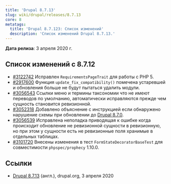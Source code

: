 ```yaml
---
title: 'Drupal 8.7.13'
slug: wiki/drupal/releases/8.7.13
core: 8
metatags:
  title: 'Drupal 8.7.123: Список изменений'
  description: 'Список изменений Drupal 8.7.13.'
---
```


**Дата релиза**: 3 апреля 2020 г.

## Список изменений с 8.7.12

- [#3122742](https://www.drupal.org/node/3122742) Исправлен `RequirementsPageTrait` для работы с PHP 5.
- [#2917600](https://www.drupal.org/node/2917600) Функция `update_fix_compatibility()` помечена устаревшей и обновления больше не будут пытаться удалить модули.
- [#3056543](https://www.drupal.org/node/3056543) Ссылки меню и термины таксономии что не имеют переводов по умолчанию, автоматически исправляются прежде чем сущность становится ревизионной.
- [#3052318](https://www.drupal.org/node/3052318) Добавлено объяснение с инструкцией если обнаружено нарушение схемы при обновлении до [Drupal 8.7.0](../8.7.0/index.md).
- [#3056539](https://www.drupal.org/node/3056539) Исправлена неполадка приводящая к ошибке когда происходит обновление не ревизионной сущности в ревизионную, но при этом у сущности есть не ревизионные поля хранимые в отдельных таблицах.
- [#3101720](https://www.drupal.org/node/3101720) Внесены изменения в тест `FormStateDecoratorBaseTest` для совместимости `phpspec/prophecy` 1.10.0.

## Ссылки

- [Drupal 8.7.13](https://www.drupal.org/project/drupal/releases/8.7.13) (англ.), drupal.org, 3 апреля 2020